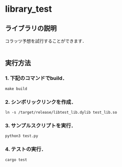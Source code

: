 # library_test

## ライブラリの説明
コラッツ予想を試行することができます．
<br>
<br>

## 実行方法
### 1. 下記のコマンドでbuild．
```
make build
```

### 2. シンボリックリンクを作成．
```
ln -s /target/release/libtest_lib.dylib test_lib.so
```

### 3. サンプルスクリプトを実行．
```
python3 test.py
```

### 4. テストの実行．
```
cargo test
```